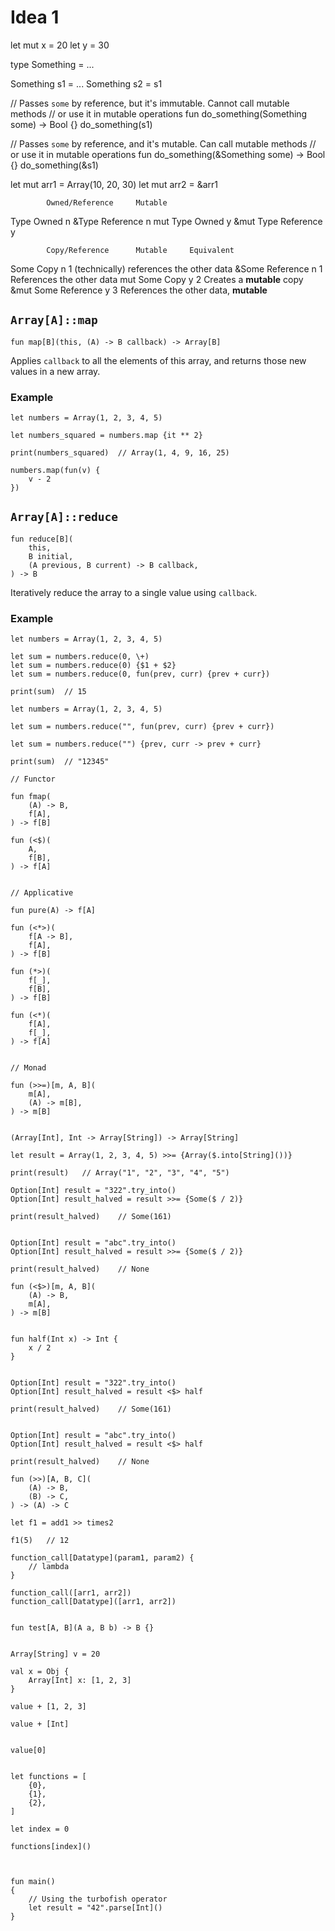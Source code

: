 # Idea 1


let mut x = 20
let y = 30

type Something = ...

Something s1 = ...
Something s2 = s1


// Passes `some` by reference, but it's immutable. Cannot call mutable methods
// or use it in mutable operations
fun do_something(Something some) -> Bool {}
do_something(s1)

// Passes `some` by reference, and it's mutable. Can call mutable methods
// or use it in mutable operations
fun do_something(&Something some) -> Bool {}
do_something(&s1)


let mut arr1 = Array(10, 20, 30)
let mut arr2 = &arr1


            Owned/Reference     Mutable
Type            Owned              n
&Type         Reference            n
mut Type        Owned              y
&mut Type     Reference            y


            Copy/Reference      Mutable     Equivalent
Some            Copy               n            1           (technically) references the other data
&Some         Reference            n            1           References the other data
mut Some        Copy               y            2           Creates a __mutable__ copy
&mut Some     Reference            y            3           References the other data, __mutable__


## `Array[A]::map`

```thp
fun map[B](this, (A) -> B callback) -> Array[B]
```

Applies `callback` to all the elements of this array, and
returns those new values in a new array.

### Example

```thp
let numbers = Array(1, 2, 3, 4, 5)

let numbers_squared = numbers.map {it ** 2}

print(numbers_squared)  // Array(1, 4, 9, 16, 25)

numbers.map(fun(v) {
    v - 2
})
```



## `Array[A]::reduce`

```thp
fun reduce[B](
    this,
    B initial,
    (A previous, B current) -> B callback,
) -> B
```

Iteratively reduce the array to a single value using `callback`.


### Example

```thp
let numbers = Array(1, 2, 3, 4, 5)

let sum = numbers.reduce(0, \+)
let sum = numbers.reduce(0) {$1 + $2}
let sum = numbers.reduce(0, fun(prev, curr) {prev + curr})

print(sum)  // 15
```


```thp
let numbers = Array(1, 2, 3, 4, 5)

let sum = numbers.reduce("", fun(prev, curr) {prev + curr})

let sum = numbers.reduce("") {prev, curr -> prev + curr}

print(sum)  // "12345"
```


```thp
// Functor

fun fmap(
    (A) -> B,
    f[A],
) -> f[B]

fun (<$)(
    A,
    f[B],
) -> f[A]


// Applicative

fun pure(A) -> f[A]

fun (<*>)(
    f[A -> B],
    f[A],
) -> f[B]

fun (*>)(
    f[_],
    f[B],
) -> f[B]

fun (<*)(
    f[A],
    f[_],
) -> f[A]


// Monad

fun (>>=)[m, A, B](
    m[A],
    (A) -> m[B],
) -> m[B]


(Array[Int], Int -> Array[String]) -> Array[String]

let result = Array(1, 2, 3, 4, 5) >>= {Array($.into[String]())}

print(result)   // Array("1", "2", "3", "4", "5")
```


```thp
Option[Int] result = "322".try_into()
Option[Int] result_halved = result >>= {Some($ / 2)}

print(result_halved)    // Some(161)


Option[Int] result = "abc".try_into()
Option[Int] result_halved = result >>= {Some($ / 2)}

print(result_halved)    // None
```

```thp
fun (<$>)[m, A, B](
    (A) -> B,
    m[A],
) -> m[B]


fun half(Int x) -> Int {
    x / 2
}


Option[Int] result = "322".try_into()
Option[Int] result_halved = result <$> half

print(result_halved)    // Some(161)


Option[Int] result = "abc".try_into()
Option[Int] result_halved = result <$> half

print(result_halved)    // None
```

```thp
fun (>>)[A, B, C](
    (A) -> B,
    (B) -> C,
) -> (A) -> C

let f1 = add1 >> times2

f1(5)   // 12
```



```thp
function_call[Datatype](param1, param2) {
    // lambda
}

function_call([arr1, arr2])
function_call[Datatype]([arr1, arr2])


fun test[A, B](A a, B b) -> B {}


Array[String] v = 20

val x = Obj {
    Array[Int] x: [1, 2, 3]
}

value + [1, 2, 3]

value + [Int]


value[0]


let functions = [
    {0},
    {1},
    {2},
]

let index = 0

functions[index]()



```

```thp
fun main()
{
    // Using the turbofish operator
    let result = "42".parse[Int]()
}
```

